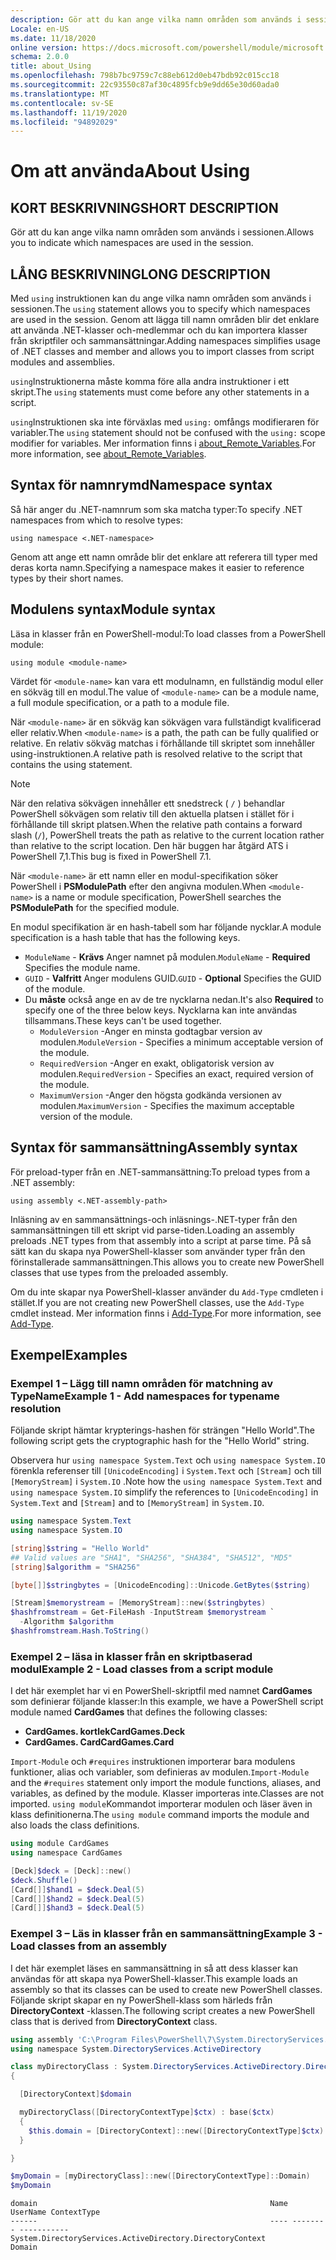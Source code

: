 ```yaml
---
description: Gör att du kan ange vilka namn områden som används i sessionen.
Locale: en-US
ms.date: 11/18/2020
online version: https://docs.microsoft.com/powershell/module/microsoft.powershell.core/about/about_using?view=powershell-7&WT.mc_id=ps-gethelp
schema: 2.0.0
title: about_Using
ms.openlocfilehash: 798b7bc9759c7c88eb612d0eb47bdb92c015cc18
ms.sourcegitcommit: 22c93550c87af30c4895fcb9e9dd65e30d60ada0
ms.translationtype: MT
ms.contentlocale: sv-SE
ms.lasthandoff: 11/19/2020
ms.locfileid: "94892029"
---
```

# <a name="about-using"></a><span data-ttu-id="4dd7d-103">Om att använda</span><span class="sxs-lookup"><span data-stu-id="4dd7d-103">About Using</span></span>

## <a name="short-description"></a><span data-ttu-id="4dd7d-104">KORT BESKRIVNING</span><span class="sxs-lookup"><span data-stu-id="4dd7d-104">SHORT DESCRIPTION</span></span>
<span data-ttu-id="4dd7d-105">Gör att du kan ange vilka namn områden som används i sessionen.</span><span class="sxs-lookup"><span data-stu-id="4dd7d-105">Allows you to indicate which namespaces are used in the session.</span></span>

## <a name="long-description"></a><span data-ttu-id="4dd7d-106">LÅNG BESKRIVNING</span><span class="sxs-lookup"><span data-stu-id="4dd7d-106">LONG DESCRIPTION</span></span>

<span data-ttu-id="4dd7d-107">Med `using` instruktionen kan du ange vilka namn områden som används i sessionen.</span><span class="sxs-lookup"><span data-stu-id="4dd7d-107">The `using` statement allows you to specify which namespaces are used in the session.</span></span> <span data-ttu-id="4dd7d-108">Genom att lägga till namn områden blir det enklare att använda .NET-klasser och-medlemmar och du kan importera klasser från skriptfiler och sammansättningar.</span><span class="sxs-lookup"><span data-stu-id="4dd7d-108">Adding namespaces simplifies usage of .NET classes and member and allows you to import classes from script modules and assemblies.</span></span>

<span data-ttu-id="4dd7d-109">`using`Instruktionerna måste komma före alla andra instruktioner i ett skript.</span><span class="sxs-lookup"><span data-stu-id="4dd7d-109">The `using` statements must come before any other statements in a script.</span></span>

<span data-ttu-id="4dd7d-110">`using`Instruktionen ska inte förväxlas med `using:` omfångs modifieraren för variabler.</span><span class="sxs-lookup"><span data-stu-id="4dd7d-110">The `using` statement should not be confused with the `using:` scope modifier for variables.</span></span> <span data-ttu-id="4dd7d-111">Mer information finns i [about_Remote_Variables](about_Remote_Variables.md).</span><span class="sxs-lookup"><span data-stu-id="4dd7d-111">For more information, see [about_Remote_Variables](about_Remote_Variables.md).</span></span>

## <a name="namespace-syntax"></a><span data-ttu-id="4dd7d-112">Syntax för namnrymd</span><span class="sxs-lookup"><span data-stu-id="4dd7d-112">Namespace syntax</span></span>

<span data-ttu-id="4dd7d-113">Så här anger du .NET-namnrum som ska matcha typer:</span><span class="sxs-lookup"><span data-stu-id="4dd7d-113">To specify .NET namespaces from which to resolve types:</span></span>

```
using namespace <.NET-namespace>
```

<span data-ttu-id="4dd7d-114">Genom att ange ett namn område blir det enklare att referera till typer med deras korta namn.</span><span class="sxs-lookup"><span data-stu-id="4dd7d-114">Specifying a namespace makes it easier to reference types by their short names.</span></span>

## <a name="module-syntax"></a><span data-ttu-id="4dd7d-115">Modulens syntax</span><span class="sxs-lookup"><span data-stu-id="4dd7d-115">Module syntax</span></span>

<span data-ttu-id="4dd7d-116">Läsa in klasser från en PowerShell-modul:</span><span class="sxs-lookup"><span data-stu-id="4dd7d-116">To load classes from a PowerShell module:</span></span>

```
using module <module-name>
```

<span data-ttu-id="4dd7d-117">Värdet för `<module-name>` kan vara ett modulnamn, en fullständig modul eller en sökväg till en modul.</span><span class="sxs-lookup"><span data-stu-id="4dd7d-117">The value of `<module-name>` can be a module name, a full module specification, or a path to a module file.</span></span>

<span data-ttu-id="4dd7d-118">När `<module-name>` är en sökväg kan sökvägen vara fullständigt kvalificerad eller relativ.</span><span class="sxs-lookup"><span data-stu-id="4dd7d-118">When `<module-name>` is a path, the path can be fully qualified or relative.</span></span> <span data-ttu-id="4dd7d-119">En relativ sökväg matchas i förhållande till skriptet som innehåller using-instruktionen.</span><span class="sxs-lookup"><span data-stu-id="4dd7d-119">A relative path is resolved relative to the script that contains the using statement.</span></span>

> [!NOTE]
> <span data-ttu-id="4dd7d-120">När den relativa sökvägen innehåller ett snedstreck ( `/` ) behandlar PowerShell sökvägen som relativ till den aktuella platsen i stället för i förhållande till skript platsen.</span><span class="sxs-lookup"><span data-stu-id="4dd7d-120">When the relative path contains a forward slash (`/`), PowerShell treats the path as relative to the current location rather than relative to the script location.</span></span> <span data-ttu-id="4dd7d-121">Den här buggen har åtgärd ATS i PowerShell 7,1.</span><span class="sxs-lookup"><span data-stu-id="4dd7d-121">This bug is fixed in PowerShell 7.1.</span></span>

<span data-ttu-id="4dd7d-122">När `<module-name>` är ett namn eller en modul-specifikation söker PowerShell i **PSModulePath** efter den angivna modulen.</span><span class="sxs-lookup"><span data-stu-id="4dd7d-122">When `<module-name>` is a name or module specification, PowerShell searches the **PSModulePath** for the specified module.</span></span>

<span data-ttu-id="4dd7d-123">En modul specifikation är en hash-tabell som har följande nycklar.</span><span class="sxs-lookup"><span data-stu-id="4dd7d-123">A module specification is a hash table that has the following keys.</span></span>

- <span data-ttu-id="4dd7d-124">`ModuleName` - **Krävs** Anger namnet på modulen.</span><span class="sxs-lookup"><span data-stu-id="4dd7d-124">`ModuleName` - **Required** Specifies the module name.</span></span>
- <span data-ttu-id="4dd7d-125">`GUID` - **Valfritt** Anger modulens GUID.</span><span class="sxs-lookup"><span data-stu-id="4dd7d-125">`GUID` - **Optional** Specifies the GUID of the module.</span></span>
- <span data-ttu-id="4dd7d-126">Du **måste** också ange en av de tre nycklarna nedan.</span><span class="sxs-lookup"><span data-stu-id="4dd7d-126">It's also **Required** to specify one of the three below keys.</span></span> <span data-ttu-id="4dd7d-127">Nycklarna kan inte användas tillsammans.</span><span class="sxs-lookup"><span data-stu-id="4dd7d-127">These keys can't be used together.</span></span>
  - <span data-ttu-id="4dd7d-128">`ModuleVersion` -Anger en minsta godtagbar version av modulen.</span><span class="sxs-lookup"><span data-stu-id="4dd7d-128">`ModuleVersion` - Specifies a minimum acceptable version of the module.</span></span>
  - <span data-ttu-id="4dd7d-129">`RequiredVersion` -Anger en exakt, obligatorisk version av modulen.</span><span class="sxs-lookup"><span data-stu-id="4dd7d-129">`RequiredVersion` - Specifies an exact, required version of the module.</span></span>
  - <span data-ttu-id="4dd7d-130">`MaximumVersion` -Anger den högsta godkända versionen av modulen.</span><span class="sxs-lookup"><span data-stu-id="4dd7d-130">`MaximumVersion` - Specifies the maximum acceptable version of the module.</span></span>

## <a name="assembly-syntax"></a><span data-ttu-id="4dd7d-131">Syntax för sammansättning</span><span class="sxs-lookup"><span data-stu-id="4dd7d-131">Assembly syntax</span></span>

<span data-ttu-id="4dd7d-132">För preload-typer från en .NET-sammansättning:</span><span class="sxs-lookup"><span data-stu-id="4dd7d-132">To preload types from a .NET assembly:</span></span>

```
using assembly <.NET-assembly-path>
```

<span data-ttu-id="4dd7d-133">Inläsning av en sammansättnings-och inläsnings-.NET-typer från den sammansättningen till ett skript vid parse-tiden.</span><span class="sxs-lookup"><span data-stu-id="4dd7d-133">Loading an assembly preloads .NET types from that assembly into a script at parse time.</span></span> <span data-ttu-id="4dd7d-134">På så sätt kan du skapa nya PowerShell-klasser som använder typer från den förinstallerade sammansättningen.</span><span class="sxs-lookup"><span data-stu-id="4dd7d-134">This allows you to create new PowerShell classes that use types from the preloaded assembly.</span></span>

<span data-ttu-id="4dd7d-135">Om du inte skapar nya PowerShell-klasser använder du `Add-Type` cmdleten i stället.</span><span class="sxs-lookup"><span data-stu-id="4dd7d-135">If you are not creating new PowerShell classes, use the `Add-Type` cmdlet instead.</span></span> <span data-ttu-id="4dd7d-136">Mer information finns i [Add-Type](xref:Microsoft.PowerShell.Utility.Add-Type).</span><span class="sxs-lookup"><span data-stu-id="4dd7d-136">For more information, see [Add-Type](xref:Microsoft.PowerShell.Utility.Add-Type).</span></span>

## <a name="examples"></a><span data-ttu-id="4dd7d-137">Exempel</span><span class="sxs-lookup"><span data-stu-id="4dd7d-137">Examples</span></span>

### <a name="example-1---add-namespaces-for-typename-resolution"></a><span data-ttu-id="4dd7d-138">Exempel 1 – Lägg till namn områden för matchning av TypeName</span><span class="sxs-lookup"><span data-stu-id="4dd7d-138">Example 1 - Add namespaces for typename resolution</span></span>

<span data-ttu-id="4dd7d-139">Följande skript hämtar krypterings-hashen för strängen "Hello World".</span><span class="sxs-lookup"><span data-stu-id="4dd7d-139">The following script gets the cryptographic hash for the "Hello World" string.</span></span>

<span data-ttu-id="4dd7d-140">Observera hur `using namespace System.Text` och `using namespace System.IO` förenkla referenser till `[UnicodeEncoding]` i `System.Text` och `[Stream]` och till `[MemoryStream]` i `System.IO` .</span><span class="sxs-lookup"><span data-stu-id="4dd7d-140">Note how the `using namespace System.Text` and `using namespace System.IO` simplify the references to `[UnicodeEncoding]` in `System.Text` and `[Stream]` and to `[MemoryStream]` in `System.IO`.</span></span>

```powershell
using namespace System.Text
using namespace System.IO

[string]$string = "Hello World"
## Valid values are "SHA1", "SHA256", "SHA384", "SHA512", "MD5"
[string]$algorithm = "SHA256"

[byte[]]$stringbytes = [UnicodeEncoding]::Unicode.GetBytes($string)

[Stream]$memorystream = [MemoryStream]::new($stringbytes)
$hashfromstream = Get-FileHash -InputStream $memorystream `
  -Algorithm $algorithm
$hashfromstream.Hash.ToString()
```

### <a name="example-2---load-classes-from-a-script-module"></a><span data-ttu-id="4dd7d-141">Exempel 2 – läsa in klasser från en skriptbaserad modul</span><span class="sxs-lookup"><span data-stu-id="4dd7d-141">Example 2 - Load classes from a script module</span></span>

<span data-ttu-id="4dd7d-142">I det här exemplet har vi en PowerShell-skriptfil med namnet **CardGames** som definierar följande klasser:</span><span class="sxs-lookup"><span data-stu-id="4dd7d-142">In this example, we have a PowerShell script module named **CardGames** that defines the following classes:</span></span>

- <span data-ttu-id="4dd7d-143">**CardGames. kortlek**</span><span class="sxs-lookup"><span data-stu-id="4dd7d-143">**CardGames.Deck**</span></span>
- <span data-ttu-id="4dd7d-144">**CardGames. Card**</span><span class="sxs-lookup"><span data-stu-id="4dd7d-144">**CardGames.Card**</span></span>

<span data-ttu-id="4dd7d-145">`Import-Module` och `#requires` instruktionen importerar bara modulens funktioner, alias och variabler, som definieras av modulen.</span><span class="sxs-lookup"><span data-stu-id="4dd7d-145">`Import-Module` and the `#requires` statement only import the module functions, aliases, and variables, as defined by the module.</span></span> <span data-ttu-id="4dd7d-146">Klasser importeras inte.</span><span class="sxs-lookup"><span data-stu-id="4dd7d-146">Classes are not imported.</span></span> <span data-ttu-id="4dd7d-147">`using module`Kommandot importerar modulen och läser även in klass definitionerna.</span><span class="sxs-lookup"><span data-stu-id="4dd7d-147">The `using module` command imports the module and also loads the class definitions.</span></span>

```powershell
using module CardGames
using namespace CardGames

[Deck]$deck = [Deck]::new()
$deck.Shuffle()
[Card[]]$hand1 = $deck.Deal(5)
[Card[]]$hand2 = $deck.Deal(5)
[Card[]]$hand3 = $deck.Deal(5)
```

### <a name="example-3---load-classes-from-an-assembly"></a><span data-ttu-id="4dd7d-148">Exempel 3 – Läs in klasser från en sammansättning</span><span class="sxs-lookup"><span data-stu-id="4dd7d-148">Example 3 - Load classes from an assembly</span></span>

<span data-ttu-id="4dd7d-149">I det här exemplet läses en sammansättning in så att dess klasser kan användas för att skapa nya PowerShell-klasser.</span><span class="sxs-lookup"><span data-stu-id="4dd7d-149">This example loads an assembly so that its classes can be used to create new PowerShell classes.</span></span> <span data-ttu-id="4dd7d-150">Följande skript skapar en ny PowerShell-klass som härleds från **DirectoryContext** -klassen.</span><span class="sxs-lookup"><span data-stu-id="4dd7d-150">The following script creates a new PowerShell class that is derived from **DirectoryContext** class.</span></span>

```powershell
using assembly 'C:\Program Files\PowerShell\7\System.DirectoryServices.dll'
using namespace System.DirectoryServices.ActiveDirectory

class myDirectoryClass : System.DirectoryServices.ActiveDirectory.DirectoryContext
{

  [DirectoryContext]$domain

  myDirectoryClass([DirectoryContextType]$ctx) : base($ctx)
  {
    $this.domain = [DirectoryContext]::new([DirectoryContextType]$ctx)
  }

}

$myDomain = [myDirectoryClass]::new([DirectoryContextType]::Domain)
$myDomain
```

```Output
domain                                                    Name UserName ContextType
------                                                    ---- -------- -----------
System.DirectoryServices.ActiveDirectory.DirectoryContext                    Domain
```
